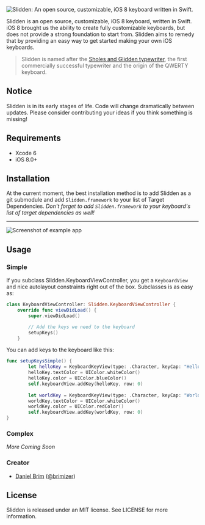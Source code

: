 
![Slidden: An open source, customizable, iOS 8 keyboard written in Swift.](https://github.com/Brimizer/Slidden/blob/master/assets/slidden.png)

Slidden is an open source, customizable, iOS 8 keyboard, written in Swift.
iOS 8 brought us the ability to create fully customizable keyboards, but does not provide a strong foundation to start from. 
Slidden aims to remedy that by providing an easy way to get started making your own iOS keyboards. 

> Slidden is named after the [Sholes and Glidden typewriter](http://en.wikipedia.org/wiki/Sholes_and_Glidden_typewriter), the first commercially successful typewriter and the origin of the QWERTY keyboard.

## Notice
Slidden is in its early stages of life. Code will change dramatically between updates. 
Please consider contributing your ideas if you think something is missing!

## Requirements
- Xcode 6
- iOS 8.0+

## Installation
At the current moment, the best installation method is to add Slidden as a git submodule and add `Slidden.framework` to your list of Target Dependencies. 
_Don't forget to add `Slidden.framework` to your keyboard's list of target dependencies as well!_


---
![Screenshot of example app](https://github.com/Brimizer/Slidden/blob/master/assets/screenshot.png)

## Usage

### Simple

If you subclass Slidden.KeyboardViewController, you get a `KeyboardView` and nice autolayout constraints right out of the box. Subclasses is as easy as:

```swift
class KeyboardViewController: Slidden.KeyboardViewController {
    override func viewDidLoad() {
        super.viewDidLoad()

        // Add the keys we need to the keyboard
        setupKeys()
    }
```

You can add keys to the keyboard like this:
```swift
func setupKeysSimple() {
        let helloKey = KeyboardKeyView(type: .Character, keyCap: "Hello", outputText: "Hello")
        helloKey.textColor = UIColor.whiteColor()
        helloKey.color = UIColor.blueColor()
        self.keyboardView.addKey(helloKey, row: 0)
        
        let worldKey = KeyboardKeyView(type: .Character, keyCap: "World", outputText: "World")
        worldKey.textColor = UIColor.whiteColor()
        worldKey.color = UIColor.redColor()
        self.keyboardView.addKey(worldKey, row: 0)
}
```

### Complex
_More Coming Soon_

### Creator

- [Daniel Brim](http://github.com/brimizer) ([@brimizer](https://twitter.com/brimizer))

## License

Slidden is released under an MIT license. See LICENSE for more information.

